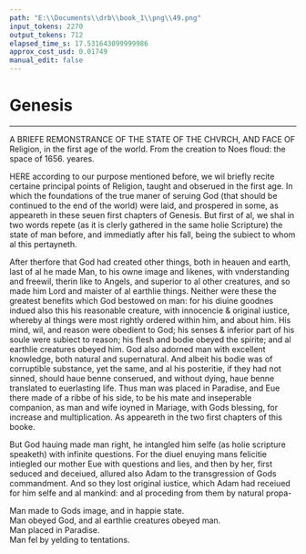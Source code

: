 ```yaml
---
path: "E:\\Documents\\drb\\book_1\\png\\49.png"
input_tokens: 2270
output_tokens: 712
elapsed_time_s: 17.531643099999986
approx_cost_usd: 0.01749
manual_edit: false
---
```

# Genesis

<hr>

A BRIEFE REMONSTRANCE OF THE
STATE OF THE CHVRCH, AND FACE OF
Religion, in the first age of the world.
From the creation to Noes floud: the
space of 1656. yeares.

HERE according to our purpose mentioned before, we wil briefly recite certaine principal points of Religion, taught and obserued in the first age. In which the foundations of the true maner of seruing God (that should be continued to the end of the world) were laid, and prospered in some, as appeareth in these seuen first chapters of Genesis. But first of al, we shal in two words repete (as it is clerly gathered in the same holie Scripture) the state of man before, and immediatly after his fall, being the subiect to whom al this pertayneth.

After therfore that God had created other things, both in heauen and earth, last of al he made Man, to his owne image and likenes, with vnderstanding and freewil, therin like to Angels, and superior to al other creatures, and so made him Lord and maister of al earthlie things. Neither were these the greatest benefits which God bestowed on man: for his diuine goodnes indued also this his reasonable creature, with innocencie & original iustice, whereby al things were most rightly ordered within him, and about him. His mind, wil, and reason were obedient to God; his senses & inferior part of his soule were subiect to reason; his flesh and bodie obeyed the spirite; and al earthlie creatures obeyed him. God also adorned man with excellent knowledge, both natural and supernatural. And albeit his bodie was of corruptible substance, yet the same, and al his posteritie, if they had not sinned, should haue benne conserued, and without dying, haue benne translated to euerlasting life. Thus man was placed in Paradise, and Eue there made of a ribbe of his side, to be his mate and inseperable companion, as man and wife ioyned in Mariage, with Gods blessing, for increase and multiplication. As appeareth in the two first chapters of this booke.

But God hauing made man right, he intangled him selfe (as holie scripture speaketh) with infinite questions. For the diuel enuying mans felicitie intiegled our mother Eue with questions and lies, and then by her, first seduced and deceiued, allured also Adam to the transgression of Gods commandment. And so they lost original iustice, which Adam had receiued for him selfe and al mankind: and al proceding from them by natural propa-

<aside>Man made to Gods image, and in happie state.</aside>

<aside>Man obeyed God, and al earthlie creatures obeyed man.</aside>

<aside>Man placed in Paradise.</aside>

<aside>Man fel by yelding to tentations.</aside>

[^1]: Eccle. 7, 30. Sap. 2. 24.